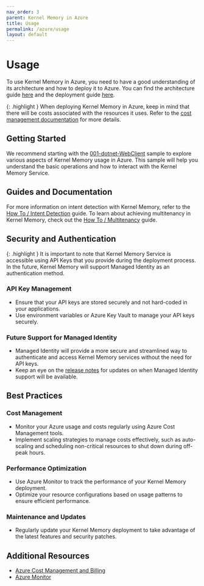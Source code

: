 ```yaml
---
nav_order: 3
parent: Kernel Memory in Azure
title: Usage
permalink: /azure/usage
layout: default
---
```




# Usage

To use Kernel Memory in Azure, you need to have a good understanding of its architecture and how to deploy it to Azure. You can find the architecture guide [here](architecture) and the deployment guide [here](deployment).

{: .highlight }
When deploying Kernel Memory in Azure, keep in mind that there will be costs associated with the resources it uses. Refer to the [cost management documentation](https://docs.microsoft.com/en-us/azure/cost-management-billing/cost-management-billing-overview) for more details.

## Getting Started

We recommend starting with the [001-dotnet-WebClient](https://github.com/microsoft/kernel-memory/tree/main/examples/001-dotnet-WebClient) sample to explore various aspects of Kernel Memory usage in Azure. This sample will help you understand the basic operations and how to interact with the Kernel Memory Service.

## Guides and Documentation

For more information on intent detection with Kernel Memory, refer to the [How To / Intent Detection](../how-to/intent-detection) guide. To learn about achieving multitenancy in Kernel Memory, check out the [How To / Multitenancy](../how-to/multitenancy) guide.

## Security and Authentication

{: .highlight }
It is important to note that Kernel Memory Service is accessible using API Keys that you provide during the deployment process. In the future, Kernel Memory will support Managed Identity as an authentication method.

### API Key Management

- Ensure that your API keys are stored securely and not hard-coded in your applications.
- Use environment variables or Azure Key Vault to manage your API keys securely.

### Future Support for Managed Identity

- Managed Identity will provide a more secure and streamlined way to authenticate and access Kernel Memory services without the need for API keys.
- Keep an eye on the [release notes](https://github.com/microsoft/kernel-memory/releases) for updates on when Managed Identity support will be available.

## Best Practices

### Cost Management

- Monitor your Azure usage and costs regularly using Azure Cost Management tools.
- Implement scaling strategies to manage costs effectively, such as auto-scaling and scheduling non-critical resources to shut down during off-peak hours.

### Performance Optimization

- Use Azure Monitor to track the performance of your Kernel Memory deployment.
- Optimize your resource configurations based on usage patterns to ensure efficient performance.

### Maintenance and Updates

- Regularly update your Kernel Memory deployment to take advantage of the latest features and security patches.

## Additional Resources

- [Azure Cost Management and Billing](https://docs.microsoft.com/en-us/azure/cost-management-billing/)
- [Azure Monitor](https://docs.microsoft.com/en-us/azure/azure-monitor/)

